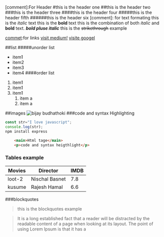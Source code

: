 [comment]:For Header
#this is the header one
##this is the header two
###this is the header three
####this is the header four
#####this is the header fifth
######this is the header six
[comment]: for text formating
this is the _italic_ text
this is the **bold** text
this is the combination of both _italic_ and **bold** text.
**_bold pluse italic_**
this is the ~~strikethrough~~ example

[commet]:for links
[visit medium!](http://medium.com)
[visite googel](https://www.google.com "Google's homepage")

[commet]:List
##list
#####unorder list
* item1
* item2
* item3
* item4
####order list
1. item1
1. item1
1. item1
    1. item a
    1. item a

##images
 ![bijay budhathoki](https://source.unsplash.com/random/50X50 "logo title here")
###code and syntax Highlighting
```javascript
const str="I love javascript";
console.log(str);
npm install express
```
```HTML
    <main>Html tage</main>
    <p>code and syntax heigthlight</p>
```
### Tables example
|Movies|   Director   |IMDB|
|------|--------------|-----|
|loot-2|Nischal Basnet| 7.8 |
|kusume|Rajesh Hamal  | 6.6 |
###blockquotes
>this is the blockquotes example

>It is a long established fact that a reader will be distracted by the readable content of a page when looking at its layout. The point of using Lorem Ipsum is that it has a

